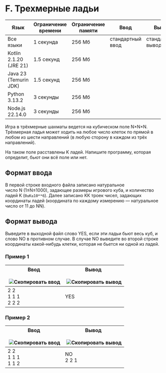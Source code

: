 # F. Трехмерные ладьи

|Язык|Ограничение времени|Ограничение памяти|Ввод|Вывод|
|---|---|---|---|---|
|Все языки|1 секунда|256 Мб|стандартный ввод|стандартный вывод|
|Kotlin 2.1.20 (JRE 21)|1.5 секунд|256 Мб|
|Java 23 (Temurin JDK)|1.5 секунд|256 Мб|
|Python 3.13.2|3 секунды|256 Мб|
|Node.js 22.14.0|3 секунды|256 Мб|

Игра в трёхмерные шахматы ведется на кубическом поле N×N×N. Трёхмерная ладья может ходить на любое число клеток по прямой в любом из шести направлений (в любую сторону в каждом из трёх направлений).

На таком поле расставлены K ладей. Напишите программу, которая определит, бьют они всё поле или нет.

## Формат ввода

В первой строке входного файла записано натуральное число N (1≤N≤1000), задающее размеры игрового куба, и количество ладей K (`0≤K≤10**6`). Далее записано KK троек чисел, задающих координаты ладей (координата по каждому измерению — натуральное число от 11 до NN).

## Формат вывода

Выведите в выходной файл слово YES, если эти ладьи бьют весь куб, и слово NO в противном случае. В случае NO выведите во второй строке координаты какой-нибудь клетки, которая не бьется ни одной из ладей.

### Пример 1

|Ввод<br><br> ![Скопировать ввод](https://yastatic.net/lego/_/La6qi18Z8LwgnZdsAr1qy1GwCwo.gif)|Вывод<br><br> ![Скопировать вывод](https://yastatic.net/lego/_/La6qi18Z8LwgnZdsAr1qy1GwCwo.gif)|
|---|---|
|2 2<br>1 1 1<br>2 2 2|YES|

### Пример 2

|Ввод<br><br> ![Скопировать ввод](https://yastatic.net/lego/_/La6qi18Z8LwgnZdsAr1qy1GwCwo.gif)|Вывод<br><br> ![Скопировать вывод](https://yastatic.net/lego/_/La6qi18Z8LwgnZdsAr1qy1GwCwo.gif)|
|---|---|
|2 2<br>1 1 1<br>1 1 2|NO<br>2 2 1|